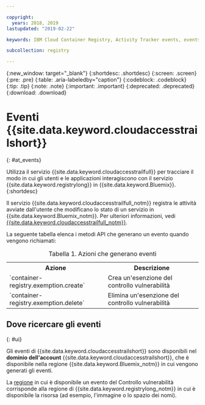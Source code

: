 ```yaml
---

copyright:
  years: 2018, 2019
lastupdated: "2019-02-22"

keywords: IBM Cloud Container Registry, Activity Tracker events, events

subcollection: registry

---
```


{:new_window: target="_blank"}
{:shortdesc: .shortdesc}
{:screen: .screen}
{:pre: .pre}
{:table: .aria-labeledby="caption"}
{:codeblock: .codeblock}
{:tip: .tip}
{:note: .note}
{:important: .important}
{:deprecated: .deprecated}
{:download: .download}

# Eventi {{site.data.keyword.cloudaccesstrailshort}}
{: #at_events}

Utilizza il servizio {{site.data.keyword.cloudaccesstrailfull}} per tracciare il modo in cui gli utenti e le applicazioni interagiscono con il servizio {{site.data.keyword.registrylong}} in {{site.data.keyword.Bluemix}}.
{:shortdesc}

Il servizio {{site.data.keyword.cloudaccesstrailfull_notm}} registra le attività avviate dall'utente che modificano lo stato di un servizio in {{site.data.keyword.Bluemix_notm}}.
Per ulteriori informazioni, vedi [{{site.data.keyword.cloudaccesstrailfull_notm}}](/docs/services/cloud-activity-tracker?topic=cloud-activity-tracker-getting-started-with-cla#getting-started-with-cla).

La seguente tabella elenca i metodi API che generano un evento quando vengono richiamati:

<table>
  <caption>Tabella 1. Azioni che generano eventi</caption>
  <tr>
    <th>Azione</th>
	  <th>Descrizione</th>
  </tr>
  <tr>
    <td>`container-registry.exemption.create`</td>
	  <td>Crea un'esenzione del controllo vulnerabilità</td>
  </tr>
  <tr>
    <td>`container-registry.exemption.delete`</td>
	  <td>Elimina un'esenzione del controllo vulnerabilità</td>
  </tr>
 </table>

## Dove ricercare gli eventi
{: #ui}

Gli eventi di {{site.data.keyword.cloudaccesstrailshort}} sono disponibili nel **dominio dell'account** {{site.data.keyword.cloudaccesstrailshort}}, che è disponibile nella regione {{site.data.keyword.Bluemix_notm}} in cui vengono generati gli eventi.

La [regione](/docs/services/Registry?topic=registry-registry_overview#registry_regions) in cui è disponibile un evento del Controllo vulnerabilità corrisponde alla regione di {{site.data.keyword.registrylong_notm}} in cui è disponibile la risorsa (ad esempio, l'immagine o lo spazio dei nomi).
